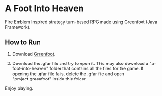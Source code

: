 # A Foot Into Heaven
Fire Emblem Inspired strategy turn-based RPG made using Greenfoot (Java Framework).  

## How to Run
1. Download [Greenfoot](https://www.greenfoot.org/download).

2. Download the .gfar file and try to open it.
This may also download a "a-foot-into-heaven" folder that contains all the files for the game. If opening the .gfar file fails, delete the .gfar file and open "project.greenfoot" inside this folder. 

Enjoy playing.
